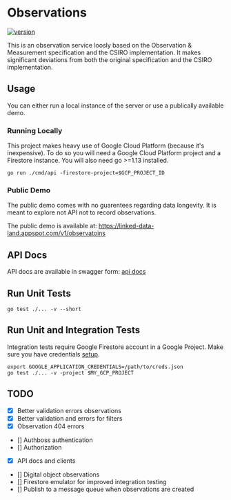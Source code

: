 # Observations

[![version](https://img.shields.io/badge/version-v1.0.0-success)](https://img.shields.io/badge/version-v1.0.0-success)

This is an observation service loosly based on the Observation & Measurement specification and the CSIRO implementation. It makes significant deviations from both the original specification and the CSIRO implementation. 

## Usage

You can either run a local instance of the server or use a publically available demo.

### Running Locally

This project makes heavy use of Google Cloud Platform (because it's inexpensive). To do so you will need a Google Cloud Platform project and a Firestore instance. You will also need go >=1.13 installed.

```console
go run ./cmd/api -firestore-project=$GCP_PROJECT_ID
```

### Public Demo

The public demo comes with no guarentees regarding data longevity. It is meant to explore not API not to record observations.

The public demo is available at: https://linked-data-land.appspot.com/v1/observatoins

## API Docs

API docs are available in swagger form: [api docs](./swagger.yaml)

## Run Unit Tests

```console
go test ./... -v --short
```

## Run Unit and Integration Tests

Integration tests require Google Firestore account in a Google Project. Make sure you have credentials [setup](https://developers.google.com/accounts/docs/application-default-credentials).

```console
export GOOGLE_APPLICATION_CREDENTIALS=/path/to/creds.json
go test ./... -v -project $MY_GCP_PROJECT
```

## TODO

- [x] Better validation errors observations
- [x] Better validation and errors for filters
- [x] Observation 404 errors
- [] Authboss authentication
- [] Authorization
- [x] API docs and clients
- [] Digital object observations
- [] Firestore emulator for improved integration testing
- [] Publish to a message queue when observations are created
